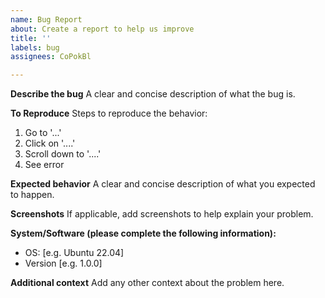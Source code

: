 ```yaml
---
name: Bug Report
about: Create a report to help us improve
title: ''
labels: bug
assignees: CoPokBl

---
```


**Describe the bug**
A clear and concise description of what the bug is.

**To Reproduce**
Steps to reproduce the behavior:
 1. Go to '...'
 2. Click on '....'
 3. Scroll down to '....'
 4. See error

**Expected behavior**
A clear and concise description of what you expected to happen.

**Screenshots**
If applicable, add screenshots to help explain your problem.

**System/Software (please complete the following information):**
 - OS: [e.g. Ubuntu 22.04]
 - Version [e.g. 1.0.0]

**Additional context**
Add any other context about the problem here.
